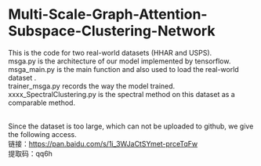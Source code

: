 # Multi-Scale-Graph-Attention-Subspace-Clustering-Network
This is the code for two real-world datasets (HHAR and USPS).<br/>
msga.py is the architecture of our model implemented by tensorflow.<br/>
msga_main.py is the main function and also used to load the real-world dataset .<br/>
trainer_msga.py records the way the model trained.<br/>
xxxx_SpectralClustering.py is the spectral method on this dataset as a comparable method.<br/><br/>

Since the dataset is too large, which can not be uploaded to github, we give the following access.<br/>
链接：https://pan.baidu.com/s/1i_3WJaCtSYmet-prceTqFw <br/>
提取码：qq6h 
